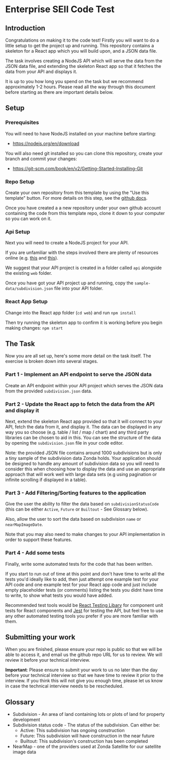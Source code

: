 # Enterprise SEII Code Test

## Introduction

Congratulations on making it to the code test! Firstly you will want to do a little setup to
get the project up and running. This repository contains a skeleton for a React app which you
will build upon, and a JSON data file.

The task involves creating a NodeJS API which will serve the data from the JSON data file,
and extending the skeleton React app so that it fetches the data from your API and displays it.

It is up to you how long you spend on the task but we recommend approximately 1-2 hours. Please read
all the way through this document before starting as there are important details below.

## Setup

### Prerequisites

You will need to have NodeJS installed on your machine before starting:
- https://nodejs.org/en/download

You will also need git installed so you can clone this repository, create your branch
and commit your changes:
- https://git-scm.com/book/en/v2/Getting-Started-Installing-Git


### Repo Setup

Create your own repository from this template by using the "Use this template" button. For more details
on this step, see the [github docs](https://docs.github.com/en/repositories/creating-and-managing-repositories/creating-a-repository-from-a-template).

Once you have created a a new repository under your own github account containing the code from this template repo, clone it down to your computer so you can work on it.

### Api Setup

Next you will need to create a NodeJS project for your API.

If you are unfamiliar with the steps involved there are plenty of resources online (e.g. [this](https://medium.com/@onejohi/building-a-simple-rest-api-with-nodejs-and-express-da6273ed7ca9) and [this](https://medium.com/@onejohi/building-a-simple-rest-api-with-nodejs-and-express-da6273ed7ca9)).

We suggest that your API project is created in a folder called `api` alongside the existing `web` folder.

Once you have got your API project up and running, copy the `sample-data/subdivision.json` file into your API folder.

### React App Setup

Change into the React app folder (`cd web`) and run `npm install`

Then try running the skeleton app to confirm it is working before you begin making changes: `npm start`

## The Task

Now you are all set up, here's some more detail on the task itself. The exercise is broken down into several stages.

### Part 1 - Implement an API endpoint to serve the JSON data

Create an API endpoint within your API project which serves the JSON data from the provided `subdivision.json` data.

### Part 2 - Update the React app to fetch the data from the API and display it

Next, extend the skeleton React app provided so that it will connect to your API, fetch the data from it, and display it. The data can be displayed in any way you so choose (e.g. table / list / map / chart) and any third party libraries can be chosen to aid in this. You can see the structure of the data by opening the `subdivision.json` file in your code editor.

Note: the provided JSON file contains around 1000 subdivisions but is only a tiny sample of the subdivision data Zonda holds. Your application should be designed to handle any amount of subdivision data so you will need to consider this when choosing how to display the data and use an appropriate approach that will work well with large data sets (e.g using pagination or infinite scrolling if displayed in a table).

### Part 3 - Add Filtering/Sorting features to the application

Give the user the ability to filter the data based on `subdivisionStatusCode` (this can be either `Active`, `Future` 
 or `Builtout` - See Glossary below).
 
Also, allow the user to sort the data based on subdivision `name` or `nearMapImageDate`.

Note that you may also need to make changes to your API implementation in order to support these features.

### Part 4 - Add some tests

Finally, write some automated tests for the code that has been written.

If you start to run out of time at this point and don't have time to write all the tests you'd ideally like to add, then just attempt one example test for your API code and one example test for your React app code and just include empty placeholder tests (or comments) listing the tests you didnt have time to write, to show what tests you would have added.

Recommended test tools would be [React Testing Libary](https://testing-library.com/docs/react-testing-library/intro/) for component unit tests for React components and [Jest](https://jestjs.io/) for testing the API, but feel free to use any other automated testing tools you prefer if you are more familiar with them.

## Submitting your work
When you are finished, please ensure your repo is public so that we will be able to access it, and email us the github repo URL for us to review. We will review it before your technical interview.

**Important**: Please ensure to submit your work to us no later than the day before your technical interview so that we have time to review it prior to the interview. If you think this will not give you enough time, please let us know in case the technical interview needs to be rescheduled.

## Glossary

- Subdivision - An area of land containing lots or plots of land for property development
- Subdivision status code - The status of the subdivision. Can either be:
    - Active: This subdivision has ongoing construction
    - Future: This subdivision will have construction in the near future
    - Builtout: This subdivision's construction has been completed
- NearMap - one of the providers used at Zonda Satellite for our satellite image data
